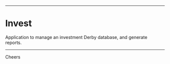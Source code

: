 --------------------------------------------------------------------------------
# Invest
  
Application to manage an investment Derby database, and generate reports.

  
--------------------------------------------------------------------------------
Cheers
